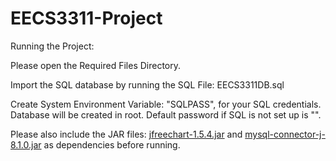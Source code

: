 # EECS3311-Project

Running the Project:

Please open the Required Files Directory.

Import the SQL database by running the SQL File: EECS3311DB.sql

Create System Environment Variable: "SQLPASS", for your SQL credentials. Database will be created in root. Default password if SQL is not set up is "".

Please also include the JAR files: [jfreechart-1.5.4.jar](Required%20Files%2Fjfreechart-1.5.4.jar) 
and [mysql-connector-j-8.1.0.jar](Required%20Files%2Fmysql-connector-j-8.1.0.jar) as dependencies before running.


